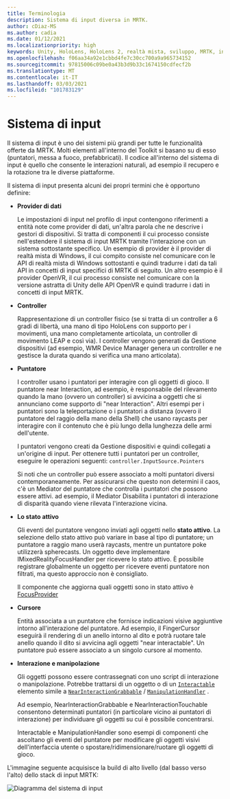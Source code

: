 ```yaml
---
title: Terminologia
description: Sistema di input diversa in MRTK.
author: cDiaz-MS
ms.author: cadia
ms.date: 01/12/2021
ms.localizationpriority: high
keywords: Unity, HoloLens, HoloLens 2, realtà mista, sviluppo, MRTK, input,
ms.openlocfilehash: f06aa34a92e1cbbd4fe7c30cc700a9a965734152
ms.sourcegitcommit: 97815006c09be0a43b3d9b33c1674150cdfecf2b
ms.translationtype: MT
ms.contentlocale: it-IT
ms.lasthandoff: 03/03/2021
ms.locfileid: "101783129"
---
```

# <a name="input-system"></a>Sistema di input

Il sistema di input è uno dei sistemi più grandi per tutte le funzionalità offerte da MRTK.
Molti elementi all'interno del Toolkit si basano su di esso (puntatori, messa a fuoco, prefabbricati). Il codice all'interno del sistema di input è quello che consente le interazioni naturali, ad esempio il recupero e la rotazione tra le diverse piattaforme.

Il sistema di input presenta alcuni dei propri termini che è opportuno definire:

- **Provider di dati**

    Le impostazioni di input nel profilo di input contengono riferimenti a entità note come provider di dati, un'altra parola che ne descrive i gestori di dispositivi. Si tratta di componenti il cui processo consiste nell'estendere il sistema di input MRTK tramite l'interazione con un sistema sottostante specifico. Un esempio di provider è il provider di realtà mista di Windows, il cui compito consiste nel comunicare con le API di realtà mista di Windows sottostanti e quindi tradurre i dati da tali API in concetti di input specifici di MRTK di seguito. Un altro esempio è il provider OpenVR, il cui processo consiste nel comunicare con la versione astratta di Unity delle API OpenVR e quindi tradurre i dati in concetti di input MRTK.

- **Controller**

    Rappresentazione di un controller fisico (se si tratta di un controller a 6 gradi di libertà, una mano di tipo HoloLens con supporto per i movimenti, una mano completamente articolata, un controller di movimento LEAP e così via). I controller vengono generati da Gestione dispositivi (ad esempio, WMR Device Manager genera un controller e ne gestisce la durata quando si verifica una mano articolata).

- **Puntatore**

    I controller usano i puntatori per interagire con gli oggetti di gioco. Il puntatore near Interaction, ad esempio, è responsabile del rilevamento quando la mano (ovvero un controller) si avvicina a oggetti che si annunciano come supporto di "near Interaction". Altri esempi per i puntatori sono la teleportazione o i puntatori a distanza (ovvero il puntatore del raggio della mano della Shell) che usano raycasts per interagire con il contenuto che è più lungo della lunghezza delle armi dell'utente.

    I puntatori vengono creati da Gestione dispositivi e quindi collegati a un'origine di input. Per ottenere tutti i puntatori per un controller, eseguire le operazioni seguenti: `controller.InputSource.Pointers`

    Si noti che un controller può essere associato a molti puntatori diversi contemporaneamente. Per assicurarsi che questo non determini il caos, c'è un Mediator del puntatore che controlla i puntatori che possono essere attivi. ad esempio, il Mediator Disabilita i puntatori di interazione di disparità quando viene rilevata l'interazione vicina.

- **Lo stato attivo**

    Gli eventi del puntatore vengono inviati agli oggetti nello **stato attivo**. La selezione dello stato attivo può variare in base al tipo di puntatore; un puntatore a raggio mano userà raycasts, mentre un puntatore poke utilizzerà spherecasts. Un oggetto deve implementare IMixedRealityFocusHandler per ricevere lo stato attivo. È possibile registrare globalmente un oggetto per ricevere eventi puntatore non filtrati, ma questo approccio non è consigliato.

    Il componente che aggiorna quali oggetti sono in stato attivo è [FocusProvider](xref:Microsoft.MixedReality.Toolkit.Input.FocusProvider)

- **Cursore**

    Entità associata a un puntatore che fornisce indicazioni visive aggiuntive intorno all'interazione del puntatore. Ad esempio, il FingerCursor eseguirà il rendering di un anello intorno al dito e potrà ruotare tale anello quando il dito si avvicina agli oggetti "near interactable". Un puntatore può essere associato a un singolo cursore al momento.

- **Interazione e manipolazione**

    Gli oggetti possono essere contrassegnati con uno script di interazione o manipolazione. Potrebbe trattarsi di un oggetto o di un [`Interactable`](xref:Microsoft.MixedReality.Toolkit.UI.Interactable) elemento simile a [`NearInteractionGrabbable`](xref:Microsoft.MixedReality.Toolkit.Input.NearInteractionGrabbable) / [`ManipulationHandler`](xref:Microsoft.MixedReality.Toolkit.UI.ManipulationHandler) .

    Ad esempio, NearInteractionGrabbable e NearInteractionTouchable consentono determinati puntatori (in particolare vicino ai puntatori di interazione) per individuare gli oggetti su cui è possibile concentrarsi.

    Interactable e ManipulationHandler sono esempi di componenti che ascoltano gli eventi del puntatore per modificare gli oggetti visivi dell'interfaccia utente o spostare/ridimensionare/ruotare gli oggetti di gioco.

L'immagine seguente acquisisce la build di alto livello (dal basso verso l'alto) dello stack di input MRTK:

![Diagramma del sistema di input](../../features/Images/Input/MRTK_InputSystem.png)
